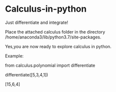# Calculus-in-python
Just differentiate and integrate!

Place the attached calculus folder in the directory /home/anaconda3/lib/python3.7/site-packages.

Yes,you are now ready to explore calculus in python.

Example:

from calculus.polynomial import differentiate

differentiate([5,3,4,1])

[15,6,4]
